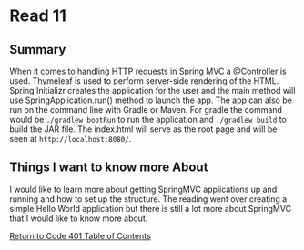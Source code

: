 # Read 11
## Summary

When it comes to handling HTTP requests in Spring MVC a @Controller is used. Thymeleaf is used to perform server-side rendering of the HTML. Spring Initializr creates the application for the user and the main method will use SpringApplication.run() method to launch the app. The app can also be run on the command line with Gradle or Maven. For gradle the command would be `./gradlew bootRun` to run the application and `./gradlew build` to build the JAR file. The index.html will serve as the root page and will be seen at `http://localhost:8080/`.

## Things I want to know more About

I would like to learn more about getting SpringMVC applications up and running and how to set up the structure. The reading went over creating a simple Hello World application but there is still a lot more about SpringMVC that I would like to know more about. 

[Return to Code 401 Table of Contents](https://rogermreyes.github.io/Reading-Notes/Code-401-Reading-Notes)